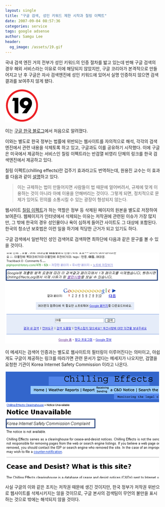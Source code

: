 ```yaml
---
layout: single
title: "구글 검색, 성인 키워드 제한 시작과 칠링 이펙트"
date: 2007-09-04 08:57:36
categories: service
tags: google adsense
author: Samgu Lee
header:
  og_image: /assets/19.gif
---
```


국내 검색 엔진 거의 전부가 성인 키워드의 인증 절차를 밟고 있는데 반해 구글 검색의 경우 해외 서비스라는 이유로 이에 해당되지 않았지만, 구글 코리아가 본격적으로 만들어지고 난 후 구글은 자사 검색엔진에 성인 키워드에 있어서 실명 인증하지 않으면 검색 결과를 보여주지 않게 됐다.

![구글의 키워드 검열](/assets/19.gif)

이는 [구글 한국 블로그](http://googlekoreablog.blogspot.com/2007/09/blog-post.html)에서 처음으로 알려졌다.

이와는 별도로 한국 정부는 법률에 위반되는 웹사이트를 자의적으로 해석, 각각의 검색엔진에서 관련 내용을 삭제토록 하고 있고, 구글과도 이를 공유하기 시작했다. 이에 구글은 미국에서 제공하는 서비스인 칠링 이펙트라는 반검열 비영리 단체의 링크를 한국 검색엔진에서 제공하고 있다.

칠링 이펙트(chilling effects)란 겁주기 효과라고도 번역하는데, 원용진 교수는 이 효과를 다음과 같이 [설명](http://tan.hani.co.kr/section-003500000/2004/03/003500000200403251852001.html)하고 있다.

> 이는 규제하는 법이 만들어지면 사람들이 법 때문에 얼어버려서, 규제에 맞게 이용하는 것이 아니라 아예 이용을 안해버리는 것이다. 그렇게 되면, 정치적으로 문제가 있어도 민의를 소통시킬 수 있는 광장이 형성되지 않는다.

웹사이트 [칠링 이펙트](http://www.chillingeffects.org)가 하는 역할은 정부 등 삭제된 페이지의 원본을 별도로 저장하여 보여준다. 웹페이지가 인터넷에서 삭제되는 이유는 저작권에 관련된 이슈가 가장 많지만, 그 밖에 한국의 경우 성인물이나 욕이 심하게 들어간 사이트도 그 대상에 포함된다. 한국의 청소년 보호법은 이런 일을 하기에 적당한 근거가 되고 있기도 하다.

구글 검색에서 일반적인 성인 검색어로 검색하면 최하단에 다음과 같은 문구를 볼 수 있을 것이다.

![구글 검색에 나타나는 칠리 이펙트 문구](/assets/chillingeffect_in_google_se.gif)

이 메세지는 검색어 인증과는 별도로 웹사이트의 필터링이 이루어진다는 의미이고, 아쉽게도 구글이 제공하는 링크를 따라가면 관련 문서가 없다는 메세지가 나오지만, 검열을 요청한 기관이 Korea Internet Safety Commission 이라고 나온다.

![칠리 이펙트 사이트에 설명된 한국 인터넷 안전 회의](/assets/kisc-in-chilling-effects.gif)

사실 구글의 이와 같은 조치는 저작권 때문에 생긴 것이지만, 한국 정부가 저작권 위반으로 웹사이트를 삭제시키지는 않을 것이므로, 구글 본사의 검색팀이 무언의 불만을 표시하는 것으로 밖에는 해석되지 않을 것이다.
